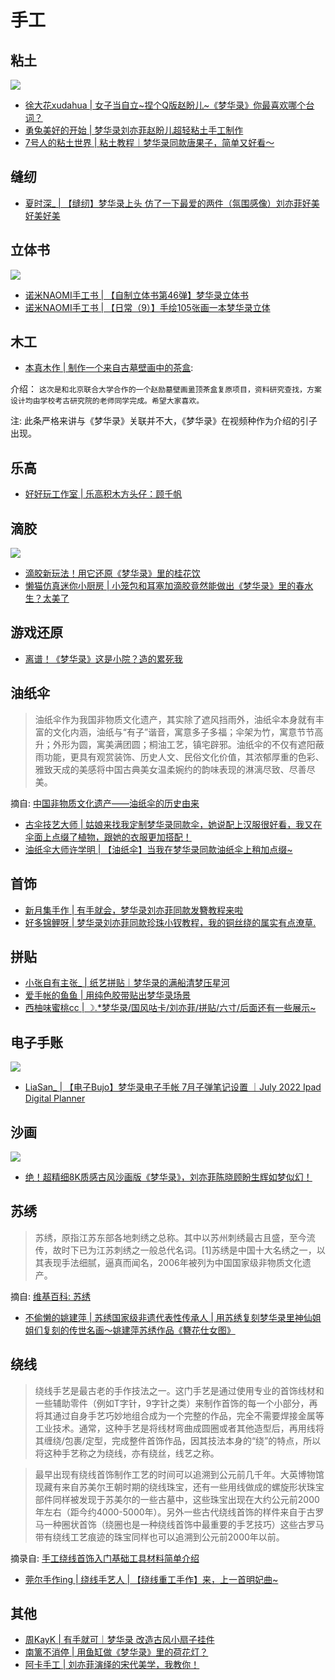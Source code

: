# 手工

## 粘土

![](/image/erchuang/craft/cf-1.jpg)

* [徐大花xudahua | 女子当自立~捏个Q版赵盼儿~《梦华录》你最喜欢哪个台词？](https://www.bilibili.com/video/BV1TY411T7b4/?share_source=copy_web&vd_source=f736773e8cd672da4192a42087bfe36c)
* [勇兔美好的开始 | 梦华录刘亦菲赵盼儿超轻粘土手工制作](https://www.bilibili.com/video/BV13D4y1r741/?share_source=copy_web&vd_source=f736773e8cd672da4192a42087bfe36c)
* [7号人的粘土世界 | 粘土教程｜梦华录同款唐果子，简单又好看～](https://www.bilibili.com/video/BV1C94y1R7AM/?share_source=copy_web&vd_source=f736773e8cd672da4192a42087bfe36c)

## 缝纫

* [夏时深_ | 【缝纫】梦华录上头 仿了一下最爱的两件（氛围感像）刘亦菲好美好美好美](https://www.bilibili.com/video/BV1Wv4y1375a/?share_source=copy_web&vd_source=f736773e8cd672da4192a42087bfe36c)

## 立体书

![](/image/erchuang/craft/cf-2.jpg)

* [诺米NAOMI手工书 | 【自制立体书第46弹】梦华录立体书](https://www.bilibili.com/video/BV14U4y1q7FD/?share_source=copy_web&vd_source=f736773e8cd672da4192a42087bfe36c)
* [诺米NAOMI手工书 | 【日常（9）】手绘105张画一本梦华录立体](https://www.bilibili.com/video/BV1oT411u7HR/?share_source=copy_web&vd_source=f736773e8cd672da4192a42087bfe36c)

## 木工

* [本真木作 | 制作一个来自古墓壁画中的茶盒](https://www.bilibili.com/video/BV11G411G7Ay/?share_source=copy_web&vd_source=f736773e8cd672da4192a42087bfe36c):

介绍： `这次是和北京联合大学合作的一个赵励墓壁画盝顶茶盒复原项目，资料研究查找，方案设计均由学校考古研究院的老师同学完成。希望大家喜欢。`

注: 此条严格来讲与《梦华录》关联并不大，《梦华录》在视频种作为介绍的引子出现。

## 乐高

* [好好玩工作室 | 乐高积木方头仔：顾千帆](https://www.bilibili.com/video/BV1Da411Z7cy/?share_source=copy_web&vd_source=f736773e8cd672da4192a42087bfe36c)

## 滴胶

![](/image/erchuang/craft/dj.jpg)

* [滴胶新玩法！用它还原《梦华录》里的桂花饮](https://www.bilibili.com/video/BV1Wf4y1Z7Cw/?share_source=copy_web&vd_source=f736773e8cd672da4192a42087bfe36c)
* [懒猫仿真迷你小厨房 | 小笼包和耳塞加滴胶竟然能做出《梦华录》里的春水生？太美了](https://www.bilibili.com/video/BV1WG411x7tq/?share_source=copy_web&vd_source=f736773e8cd672da4192a42087bfe36c)

## 游戏还原

* [离谱！《梦华录》这是小院？造的累死我](https://www.bilibili.com/video/BV1B3411w79u/?share_source=copy_web&vd_source=f736773e8cd672da4192a42087bfe36c)

## 油纸伞

> 油纸伞作为我国非物质文化遗产，其实除了遮风挡雨外，油纸伞本身就有丰富的文化内涵，油纸与“有子”谐音，寓意多子多福；伞架为竹，寓意节节高升；外形为圆，寓美满团圆；桐油工艺，镇宅辟邪。油纸伞的不仅有遮阳蔽雨功能，更具有观赏装饰、历史人文、民俗文化价值，其浓郁厚重的色彩、雅致天成的美感将中国古典美女温柔婉约的韵味表现的淋漓尽致、尽善尽美。

摘自: [中国非物质文化遗产——油纸伞的历史由来](https://www.jianshu.com/p/3ad5e577c8fb)

* [古伞技艺大师 | 姑娘来找我定制梦华录同款伞，她说配上汉服很好看，我又在伞面上点缀了植物，跟她的衣服更加搭配！](https://www.bilibili.com/video/BV1uU4y1R7w1/?share_source=copy_web&vd_source=f736773e8cd672da4192a42087bfe36c)
* [油纸伞大师许学明 | 【油纸伞】当我在梦华录同款油纸伞上稍加点缀~](https://www.bilibili.com/video/BV1ct4y1H78k/?share_source=copy_web&vd_source=f736773e8cd672da4192a42087bfe36c)

## 首饰

* [新月集手作 | 有手就会，梦华录刘亦菲同款发簪教程来啦](http://www.bilibili.com/video/BV1xt4y1b7fs/?share_source=copy_web&vd_source=f736773e8cd672da4192a42087bfe36c)
* [好多锦鲤呀 | 梦华录刘亦菲同款珍珠小钗教程，我的铜丝绕的属实有点潦草.](https://www.bilibili.com/video/BV1UL4y1K7GQ/?share_source=copy_web&vd_source=f736773e8cd672da4192a42087bfe36c)

## 拼贴

* [小张自有主张_ | 纸艺拼贴｜梦华录的满船清梦压星河](https://www.bilibili.com/video/BV1GT411G7Tc/?share_source=copy_web&vd_source=f736773e8cd672da4192a42087bfe36c)
* [爱手帐的鱼鱼 | 用纯色胶带贴出梦华录场景](https://www.bilibili.com/video/BV14v4y1g7Lv/?share_source=copy_web&vd_source=f736773e8cd672da4192a42087bfe36c)
* [西柚味蜜桃cc | ☽.*梦华录/国风咕卡/刘亦菲/拼贴/六寸/后面还有一些展示~](https://www.bilibili.com/video/BV1bB4y1L76L/?share_source=copy_web&vd_source=f736773e8cd672da4192a42087bfe36c)

## 电子手账

![](/image/erchuang/craft/ds.jpg)

* [LiaSan_ | 【电子Bujo】梦华录电子手帐 7月子弹笔记设置 ｜July 2022 Ipad Digital Planner](https://www.bilibili.com/video/BV1if4y1Z7K2/?share_source=copy_web&vd_source=f736773e8cd672da4192a42087bfe36c)

## 沙画

![](/image/erchuang/craft/sha.jpg)

* [绝！超精细8K质感古风沙画版《梦华录》，刘亦菲陈晓顾盼生辉如梦似幻！](https://www.bilibili.com/video/BV16a411X7FD/?share_source=copy_web&vd_source=f736773e8cd672da4192a42087bfe36c)

## 苏绣

> 苏绣，原指江苏东部各地刺绣之总称。其中以苏州刺绣最古且盛，至今流传，故时下已为江苏刺绣之一般总代名词。[1]苏绣是中国十大名绣之一，以其表现手法细腻，逼真而闻名，2006年被列为中国国家级非物质文化遗产。

摘自: [维基百科: 苏绣](https://zh.wikipedia.org/wiki/%E8%8B%8F%E7%BB%A3)

* [不偷懒的姚建萍 | 苏绣国家级非遗代表性传承人 | 用苏绣复刻梦华录里神仙姐姐们复刻的传世名画～姚建萍苏绣作品《簪花仕女图》](https://www.bilibili.com/video/BV1iB4y1i7k1/?share_source=copy_web&vd_source=f736773e8cd672da4192a42087bfe36c)

## 绕线

> 绕线手艺是最古老的手作技法之一。这门手艺是通过使用专业的首饰线材和一些辅助零件（例如T字针，9字针之类）来制作首饰的每一个小部分，再将其通过自身手艺巧妙地组合成为一个完整的作品，完全不需要焊接金属等工业技术。通常，这种手艺是将线材弯曲成圆圈或者其他造型后，再用线将其缠绕/包裹/定型，完成整件首饰作品，因其技法本身的“绕”的特点，所以将这种手艺称之为绕线，亦有绕丝，线艺之称。

> 最早出现有绕线首饰制作工艺的时间可以追溯到公元前几千年。大英博物馆现藏有来自苏美尔王朝时期的绕线珠宝，还有一些用线做成的螺旋形状珠宝部件同样被发现于苏美尔的一些古墓中，这些珠宝出现在大约公元前2000年左右（距今约4000-5000年）。另外一些古代绕线首饰的样件来自于古罗马一种圈状首饰（绕圈也是一种绕线首饰中最重要的手艺技巧）这些古罗马带有绕线工艺痕迹的珠宝同样也可以追溯到公元前2000年以前。

摘录自: [手工绕线首饰入门基础工具材料简单介绍](https://zhuanlan.zhihu.com/p/90839574)

* [莞尔手作ing | 绕线手艺人 | 【绕线重工手作】来，上一首明妃曲~](https://www.bilibili.com/video/BV1pt4y1h7ut/?share_source=copy_web&vd_source=f736773e8cd672da4192a42087bfe36c)

## 其他

* [周KayK | 有手就可｜梦华录 改造古风小扇子挂件](https://www.bilibili.com/video/BV1or4y177Ku/?share_source=copy_web&vd_source=f736773e8cd672da4192a42087bfe36c)
* [南篱不消停 | 用鱼缸做《梦华录》里的荷花灯？](https://www.bilibili.com/video/BV1AW4y127Zg/?share_source=copy_web&vd_source=f736773e8cd672da4192a42087bfe36c)
* [阿卡手工 | 刘亦菲演绎的宋代美学，我教你！](https://mp.weixin.qq.com/s/sESECt8vknCNTJ9Pn_CupA)
